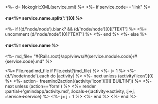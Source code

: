 <%- d= Nokogiri::XML(service.xml) %>
<%- if service.code=="link" %>
#### งาน<%= service.name.split(':')[0] %>
  <%- if !(d/'node/node').blank? && (d/'node/node')[0]['TEXT'] %>
<%= uncomment (d/'node/node')[0]['TEXT'] %>
  <%- end %>
<%- else %>
#### งาน<%= service.name %>
  <%- md_file= "#{Rails.root}/app/views/#{service.module.code}/#{service.code}.md" %>

  <%= File.read md_file if File.exist?(md_file) %>
  <%- j= 1 %>
  <%- (d/'/node/node').each do |activity| %>
    <%- next unless (activity/'icon')[0] %>
    <%- action= freemind2action((activity/'icon')[0]['BUILTIN']) %>
    <%- next unless (action=='form') %>
    <%= render :partial=>'gmindapp/activity.md', :locals=>{:activity=>activity, :j=>j, :service=>service}  %>
    <%- j= j + 1 %>
  <%- end %>
<%- end %>

<!--%= #code_div File.read(model_file) %-->

<!--%= # code_div model.camelize.constantize.columns.to_yaml %-->
